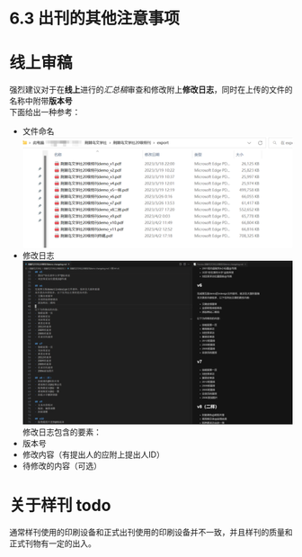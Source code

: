 # 6.3 出刊的其他注意事项

# 线上审稿
强烈建议对于在**线上**进行的*汇总稿*审查和修改附上**修改日志**，同时在上传的文件的名称中附带**版本号**  
下面给出一种参考：  
- 文件命名![](../data/Pasted%20image%2020230730131513.png)
- 修改日志![](../data/Pasted%20image%2020230730132012.png)
修改日志包含的要素：
- 版本号
- 修改内容（有提出人的应附上提出人ID）
- 待修改的内容（可选）

# 关于样刊 todo
通常样刊使用的印刷设备和正式出刊使用的印刷设备并不一致，并且样刊的质量和正式刊物有一定的出入。